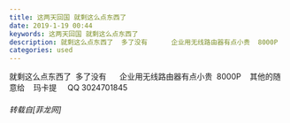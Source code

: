 ```yaml
---
title: 这两天回国 就剩这么点东西了
date: 2019-1-19 00:44
keywords: 这两天回国 就剩这么点东西了
description: 就剩这么点东西了  多了没有      企业用无线路由器有点小贵  8000P    其他的随意给    玛卡提     QQ 3024701845       
categories: used
---
```

<td class="t_f" id="postmessage_2736324">

就剩这么点东西了  多了没有      企业用无线路由器有点小贵  8000P    其他的随意给    玛卡提     QQ 3024701845       </td>
###### 转载自[菲龙网]